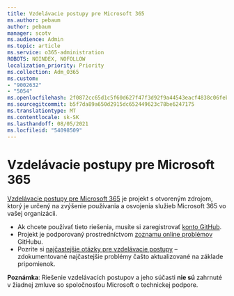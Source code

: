 ```yaml
---
title: Vzdelávacie postupy pre Microsoft 365
ms.author: pebaum
author: pebaum
manager: scotv
ms.audience: Admin
ms.topic: article
ms.service: o365-administration
ROBOTS: NOINDEX, NOFOLLOW
localization_priority: Priority
ms.collection: Adm_O365
ms.custom:
- "9002632"
- "5054"
ms.openlocfilehash: 2f0872cc65d1c5f60d627f47f3d92f9a44543eacf4838c06feb04c082c88e29d
ms.sourcegitcommit: b5f7da89a650d2915dc652449623c78be6247175
ms.translationtype: MT
ms.contentlocale: sk-SK
ms.lasthandoff: 08/05/2021
ms.locfileid: "54098509"
---
```

# <a name="microsoft-365-learning-pathways"></a>Vzdelávacie postupy pre Microsoft 365

[Vzdelávacie postupy pre Microsoft 365](https://docs.microsoft.com/office365/customlearning/) je projekt s otvoreným zdrojom, ktorý je určený na zvýšenie používania a osvojenia služieb Microsoft 365 vo vašej organizácii.

- Ak chcete používať tieto riešenia, musíte si zaregistrovať [konto GitHub](https://aka.ms/joingithub).
- Projekt je podporovaný prostredníctvom [zoznamu online problémov](https://aka.ms/CustomLearningHelp) GitHubu.
- Pozrite si [najčastejšie otázky pre vzdelávacie postupy](https://docs.microsoft.com/office365/customlearning/faq) – zdokumentované najčastejšie problémy čašto aktualizované na základe pripomienok.

**Poznámka**: Riešenie vzdelávacích postupov a jeho súčasti **nie sú** zahrnuté v žiadnej zmluve so spoločnosťou Microsoft o technickej podpore.
